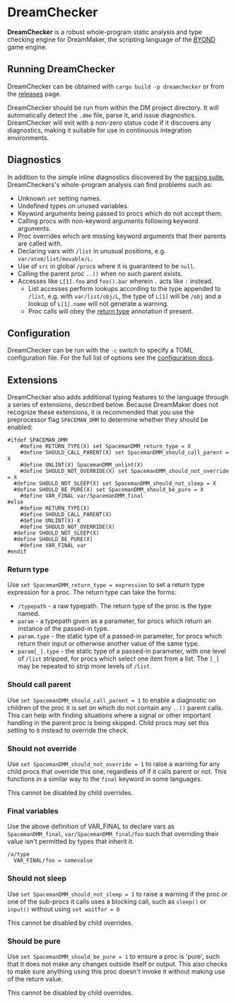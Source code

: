 # DreamChecker

**DreamChecker** is a robust whole-program static analysis and type checking
engine for DreamMaker, the scripting language of the [BYOND] game engine.

[BYOND]: https://secure.byond.com/

## Running DreamChecker

DreamChecker can be obtained with `cargo build -p dreamchecker` or from the
[releases] page.

DreamChecker should be run from within the DM project directory. It will
automatically detect the `.dme` file, parse it, and issue diagnostics.
DreamChecker will exit with a non-zero status code if it discovers any
diagnostics, making it suitable for use in continuous integration environments.

[releases]: https://github.com/SpaceManiac/SpacemanDMM/releases

## Diagnostics

In addition to the simple inline diagnostics discovered by the [parsing suite],
DreamCheckers's whole-program analysis can find problems such as:

[parsing suite]: ../dreammaker/#diagnostics

* Unknown `set` setting names.
* Undefined types on unused variables.
* Keyword arguments being passed to procs which do not accept them.
* Calling procs with non-keyword arguments following keyword arguments.
* Proc overrides which are missing keyword arguments that their parents are
  called with.
* Declaring vars with `/list` in unusual positions, e.g.
  `var/atom/list/movable/L`.
* Use of `src` in global `/proc`s where it is guaranteed to be `null`.
* Calling the parent proc `..()` when no such parent exists.
* Accesses like `L[1].foo` and `foo().bar` wherein `.` acts like `:` instead.
  * List accesses perform lookups according to the type appended to `/list`,
    e.g. with `var/list/obj/L`, the type of `L[1]` will be `/obj` and a lookup
    of `L[1].name` will not generate a warning.
  * Proc calls will obey the [return type](#return-type) annotation if present.

## Configuration

DreamChecker can be run with the `-c` switch to specify a TOML configuration
file. For the full list of options see the [configuration docs].

[configuration docs]: ../../CONFIGURING.md

## Extensions

DreamChecker also adds additional typing features to the language through a
series of extensions, described below.
Because DreamMaker does not recognize these extensions, it is recommended that
you use the preprocessor flag `SPACEMAN_DMM` to determine whether they should
be enabled:

```dm
#ifdef SPACEMAN_DMM
	#define RETURN_TYPE(X) set SpacemanDMM_return_type = X
	#define SHOULD_CALL_PARENT(X) set SpacemanDMM_should_call_parent = X
	#define UNLINT(X) SpacemanDMM_unlint(X)
	#define SHOULD_NOT_OVERRIDE(X) set SpacemanDMM_should_not_override = X
  #define SHOULD_NOT_SLEEP(X) set SpacemanDMM_should_not_sleep = X
  #define SHOULD_BE_PURE(X) set SpacemanDMM_should_be_pure = X
	#define VAR_FINAL var/SpacemanDMM_final
#else
	#define RETURN_TYPE(X)
	#define SHOULD_CALL_PARENT(X)
	#define UNLINT(X) X
	#define SHOULD_NOT_OVERRIDE(X)
  #define SHOULD_NOT_SLEEP(X)
  #define SHOULD_BE_PURE(X)
	#define VAR_FINAL var
#endif
```

### Return type

Use `set SpacemanDMM_return_type = expression` to set a return type expression
for a proc. The return type can take the forms:

* `/typepath` - a raw typepath. The return type of the proc is the type named.
* `param` - a typepath given as a parameter, for procs which return an instance
  of the passed-in type.
* `param.type` - the static type of a passed-in parameter, for procs which
  return their input or otherwise another value of the same type.
* `param[_].type` - the static type of a passed-in parameter, with one level
  of `/list` stripped, for procs which select one item from a list. The `[_]`
  may be repeated to strip more levels of `/list`.

### Should call parent

Use `set SpacemanDMM_should_call_parent = 1` to enable a diagnostic on children
of the proc it is set on which do not contain any `..()` parent calls. This can
help with finding situations where a signal or other important handling in the
parent proc is being skipped. Child procs may set this setting to `0` instead
to override the check.

### Should not override

Use `set SpacemanDMM_should_not_override = 1` to raise a warning for any child
procs that override this one, regardless of if it calls parent or not.
This functions in a similar way to the `final` keyword in some languages.

This cannot be disabled by child overrides.

### Final variables

Use the above definition of VAR_FINAL to declare vars as `SpacemanDMM_final`, 
`var/SpacemanDMM_final/foo` such that overriding their value isn't permitted by
types that inherit it.
```
/a/type
  VAR_FINAL/foo = somevalue
```

### Should not sleep

Use `set SpacemanDMM_should_not_sleep = 1` to raise a warning if the proc or one
of the sub-procs it calls uses a blocking call, such as `sleep()` or `input()`
without using `set waitfor = 0`

This cannot be disabled by child overrides.

### Should be pure

Use `set SpacemanDMM_should_be_pure = 1` to ensure a proc is 'pure', such that
it does not make any changes outside itself or output.
This also checks to make sure anything using this proc doesn't invoke it without
making use of the return value.

This cannot be disabled by child overrides.
